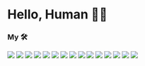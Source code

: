 # Hello, Human 🦧🍎

### My 🛠️

[![](https://img.shields.io/badge/Editor-VSCode-blue?logo=visualstudiocode)](https://code.visualstudio.com/)
[![](https://img.shields.io/badge/Code-Node-green?logo=nodedotjs)](https://nodejs.org/)
[![](https://img.shields.io/badge/Tools-npm-critical?logo=npm)](https://www.npmjs.com/)
[![](https://img.shields.io/badge/Code-Typescript-blue?logo=typescript)](https://www.typescriptlang.org/)
[![](https://img.shields.io/badge/Code-Javascript-yellow?logo=javascript)](https://www.javascript.com/)
[![](https://img.shields.io/badge/Code-Php-red?logo=php)](https://www.php.net/)
[![](https://img.shields.io/badge/Code-ReactJS-blue?logo=react)](https://www.reactjs.org/)
[![](https://img.shields.io/badge/Code-Laravel-red?logo=laravel)](https://laravel.com/)
[![](https://img.shields.io/badge/Code-Graphql-pink?logo=graphql)](https://www.graphql.com/)
[![](https://img.shields.io/badge/Code-tRPC-blue?logo=trpc)](https://www.graphql.com/)
[![](https://img.shields.io/badge/DB-Mongo-success?logo=mongodb)](https://www.mongodb.com/)
[![](https://img.shields.io/badge/DB-Postgresql-blue?logo=postgresql)](https://www.postgresql.org/)
[![](https://img.shields.io/badge/Server-Express-yellow?logo=express)](https://expressjs.com/)
[![](https://img.shields.io/badge/Code-HTML-red?logo=html5)](https://developer.mozilla.org/en-US/docs/Web/HTML)
[![](https://img.shields.io/badge/Code-CSS-orange?logo=css3)](https://developer.mozilla.org/en-US/docs/Web/CSS)
